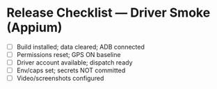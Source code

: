 # Release Checklist — Driver Smoke (Appium)
- [ ] Build installed; data cleared; ADB connected
- [ ] Permissions reset; GPS ON baseline
- [ ] Driver account available; dispatch ready
- [ ] Env/caps set; secrets NOT committed
- [ ] Video/screenshots configured
